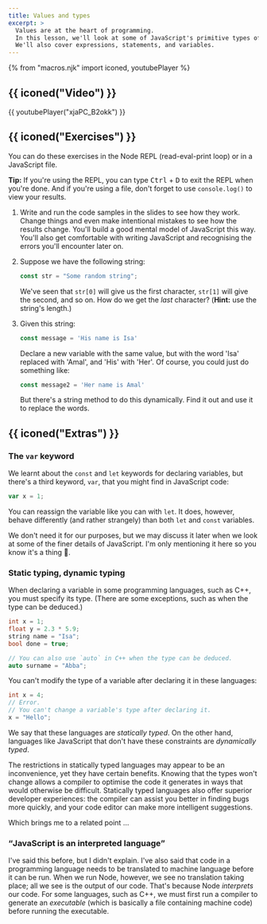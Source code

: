 ```yaml
---
title: Values and types
excerpt: >
  Values are at the heart of programming.
  In this lesson, we'll look at some of JavaScript's primitive types of values and how to manipulate them.
  We'll also cover expressions, statements, and variables.
---
```


{% from "macros.njk" import iconed, youtubePlayer %}

## {{ iconed("Video") }}

{{ youtubePlayer("xjaPC_B2okk") }}

## {{ iconed("Exercises") }}

You can do these exercises in the Node REPL (read-eval-print loop) or in a JavaScript file.

<aside>

**Tip:** If you're using the REPL, you can type <kbd>Ctrl</kbd> + <kbd>D</kbd> to exit the REPL when you're done. And if you're using a file, don't forget to use `console.log()` to view your results.

</aside>

1. Write and run the code samples in the slides to see how they work. Change things and even make intentional mistakes to see how the results change. You'll build a good mental model of JavaScript this way. You'll also get comfortable with writing JavaScript and recognising the errors you'll encounter later on.

1. Suppose we have the following string:
   ```js
   const str = "Some random string";
   ```
   We've seen that `str[0]` will give us the first character, `str[1]` will give the second, and so on. How do we get the _last_ character?
   (**Hint:** use the string's length.)

1. Given this string:
    ```js
    const message = 'His name is Isa'
    ```
    Declare a new variable with the same value, but with the word 'Isa' replaced with 'Amal', and 'His' with 'Her'. Of course, you could just do something like:
    ```js
    const message2 = 'Her name is Amal'
    ```
     But there's a string method to do this dynamically. Find it out and use it to replace the words.

## {{ iconed("Extras") }}

### The `var` keyword

We learnt about the `const` and `let` keywords for declaring variables, but there's a third keyword, `var`, that you might find in JavaScript code:

```js
var x = 1;
```

You can reassign the variable like you can with `let`. It does, however, behave differently (and rather strangely) than both `let` and `const` variables.

We don't need it for our purposes, but we may discuss it later when we look at some of the finer details of JavaScript. I'm only mentioning it here so you know it's a thing 🙂.

### Static typing, dynamic typing

When declaring a variable in some programming languages, such as C++, you must specify its type. (There are some exceptions, such as when the type can be deduced.)

```c++
int x = 1;
float y = 2.3 * 5.9;
string name = "Isa";
bool done = true;

// You can also use `auto` in C++ when the type can be deduced.
auto surname = "Abba";
```

You can't modify the type of a variable after declaring it in these languages:

```c++
int x = 4;
// Error.
// You can't change a variable's type after declaring it.
x = "Hello";
```

We say that these languages are _statically typed_. On the other hand, languages like JavaScript that don't have these constraints are _dynamically typed_.

The restrictions in statically typed languages may appear to be an inconvenience, yet they have certain benefits. Knowing that the types won't change allows a compiler to optimise the code it generates in ways that would otherwise be difficult. Statically typed languages also offer superior developer experiences: the compiler can assist you better in finding bugs more quickly, and your code editor can make more intelligent suggestions.

Which brings me to a related point &hellip;

### <q>JavaScript is an interpreted language</q>

I've said this before, but I didn't explain. I've also said that code in a programming language needs to be translated to machine language before it can be run. When we run Node, however, we see no translation taking place; all we see is the output of our code. That's because Node _interprets_ our code. For some languages, such as C++, we must first run a compiler to generate an _executable_ (which is basically a file containing machine code) before running the executable.
